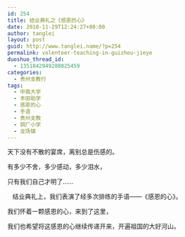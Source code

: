 ```yaml
---
id: 254
title: 结业典礼之《感恩的心》
date: 2010-11-29T12:24:27+00:00
author: tanglei
layout: post
guid: http://www.tanglei.name/?p=254
permalink: volenteer-teaching-in-guizhou-jieye
duoshuo_thread_id:
  - 1351842949280825459
categories:
  - 贵州支教行
tags:
  - 中南大学
  - 丰田助学
  - 感恩的心
  - 手语
  - 贵州支教
  - 铜厂小学
  - 龙场镇
---
```

天下没有不散的宴席，离别总是伤感的。

有多少不舍，多少感动，多少泪水，

只有我们自己才明了……

­­­   结业典礼上，我们表演了经多次排练的手语——《<span>感恩的心</span>》。

我们怀着一颗感恩的心，来到了这里，

我们也希望将这感恩的心继续传递开来，开遍祖国的大好河山。
